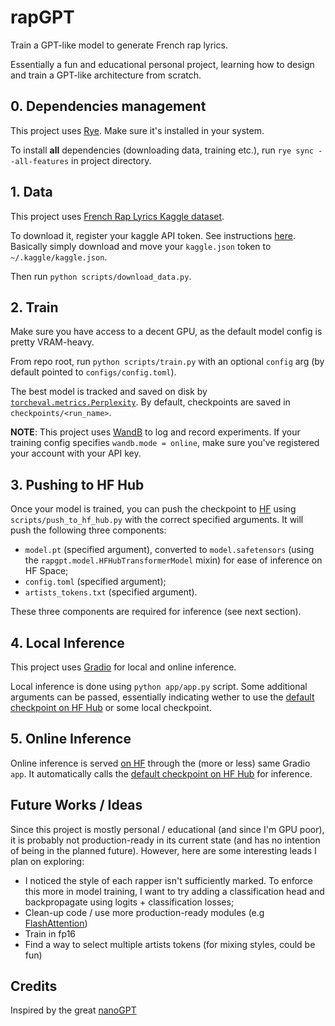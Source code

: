 # rapGPT

Train a GPT-like model to generate French rap lyrics.

Essentially a fun and educational personal project, learning how to design and train a GPT-like architecture from scratch.

## 0. Dependencies management
This project uses [Rye](https://rye-up.com/). Make sure it's installed in your system.

To install **all** dependencies (downloading data, training etc.), run `rye sync --all-features` in project directory.

## 1. Data
This project uses [French Rap Lyrics Kaggle dataset](https://www.kaggle.com/datasets/adibhabbou/french-rap-lyrics?resource=download).

To download it, register your kaggle API token. See instructions [here](https://www.kaggle.com/docs/api). Basically simply download and move your `kaggle.json` token to `~/.kaggle/kaggle.json`.

Then run `python scripts/download_data.py`.

## 2. Train
Make sure you have access to a decent GPU, as the default model config is pretty VRAM-heavy.

From repo root, run `python scripts/train.py` with an optional `config` arg (by default pointed to `configs/config.toml`).

The best model is tracked and saved on disk by [`torcheval.metrics.Perplexity`](https://pytorch.org/torcheval/main/generated/torcheval.metrics.Perplexity.html). By default, checkpoints are saved in `checkpoints/<run_name>`.

**NOTE**: This project uses [WandB](https://wandb.ai/) to log and record experiments. If your training config specifies `wandb.mode = online`, make sure you've registered your account with your API key.

## 3. Pushing to HF Hub
Once your model is trained, you can push the checkpoint to [HF](https://huggingface.co/) using `scripts/push_to_hf_hub.py` with the correct specified arguments. It will push the following three components:
- `model.pt` (specified argument), converted to `model.safetensors` (using the `rapgpt.model.HFHubTransformerModel` mixin) for ease of inference on HF Space;
- `config.toml` (specified argument);
- `artists_tokens.txt` (specified argument).

These three components are required for inference (see next section).

## 4. Local Inference
This project uses [Gradio](https://www.gradio.app/) for local and online inference.

Local inference is done using `python app/app.py` script. Some additional arguments can be passed, essentially indicating wether to use the [default checkpoint on HF Hub](https://huggingface.co/hugojarkoff/rapGPT/tree/main) or some local checkpoint.

## 5. Online Inference
Online inference is served [on HF](https://huggingface.co/spaces/hugojarkoff/rapGPT) through the (more or less) same Gradio `app`. It automatically calls the [default checkpoint on HF Hub](https://huggingface.co/hugojarkoff/rapGPT/tree/main) for inference.

## Future Works / Ideas

Since this project is mostly personal / educational (and since I'm GPU poor), it is probably not production-ready in its current state (and has no intention of being in the planned future). However, here are some interesting leads I plan on exploring:

- I noticed the style of each rapper isn't sufficiently marked. To enforce this more in model training, I want to try adding a classification head and backpropagate using logits + classification losses;
- Clean-up code / use more production-ready modules (e.g [FlashAttention](https://github.com/Dao-AILab/flash-attention))
- Train in fp16
- Find a way to select multiple artists tokens (for mixing styles, could be fun)

## Credits

Inspired by the great [nanoGPT](https://github.com/karpathy/nanoGPT)

